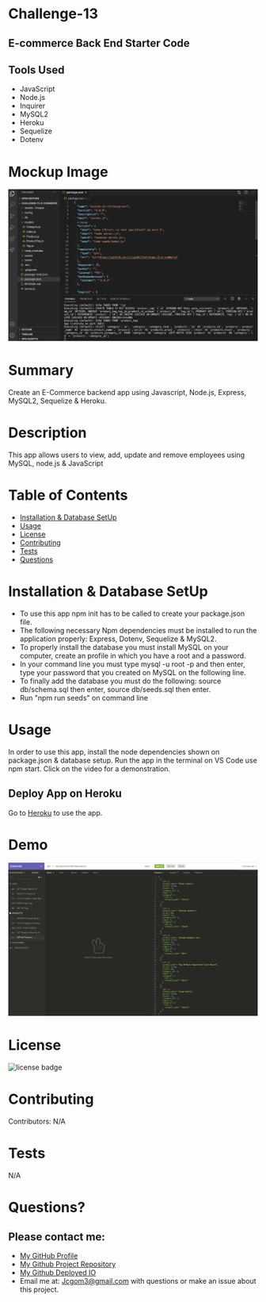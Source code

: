 # Challenge-13
## E-commerce Back End Starter Code




## Tools Used

* JavaScript
* Node.js
* Inquirer
* MySQL2
* Heroku
* Sequelize
* Dotenv



# Mockup Image
![screenshot](assets/images/EcommerceMockUp.png)


# Summary
Create an E-Commerce backend app using Javascript, Node.js, Express, MySQL2, Sequelize & Heroku.

# Description
This app allows users to view, add, update and remove employees using MySQL, node.js & JavaScript

# Table of Contents 
* [Installation & Database SetUp](#Installation)
* [Usage](#usage)
* [License](#license)
* [Contributing](#contributing)
* [Tests](#tests)
* [Questions](#questions)

# Installation & Database SetUp
* To use this app npm init has to be called to create your package.json file.
* The following necessary Npm dependencies must be installed to run the application properly: Express, Dotenv, Sequelize & MySQL2.
* To properly install the database you must install MySQL on your computer, create an profile in which you have a root and a password.
* In your command line you must type mysql -u root -p and then enter, type your password that you created on MySQL on the following line.
* To finally add the database you must do the following: source db/schema.sql then enter, source db/seeds.sql then enter.
* Run "npm run seeds" on command line



# Usage
In order to use this app, install the node dependencies shown on package.json & database setup. Run the app in the terminal on VS Code use npm start. Click on the video for a demonstration.

## Deploy App on Heroku
Go to [Heroku](https://bootcamp-e-commerce-hw-13.herokuapp.com/) to use the app.

# Demo
[![Demo-Video](/assets/images/DemoVideo.png)](https://drive.google.com/file/d/1xku3czx9ohAm6mjLjGFPXLY2dKMa7Hy6/view)

# License
![license badge](https://img.shields.io/badge/license-MIT-brightgreen)

# Contributing
​Contributors: N/A

# Tests
N/A

# Questions?
## Please contact me:
  * [My GitHub Profile](https://github.com/jcgom3)
  * [My Github Project Repository](https://github.com/jcgom3/Challenge-13-e-commerce)
  * [My Github Deployed IO](https://jcgom3.github.io/Challenge-13-e-commerce)
  * Email me at: [Jcgom3@gmail.com](mailto:Jcgom3@gmail.com) with questions or make an issue about this project.